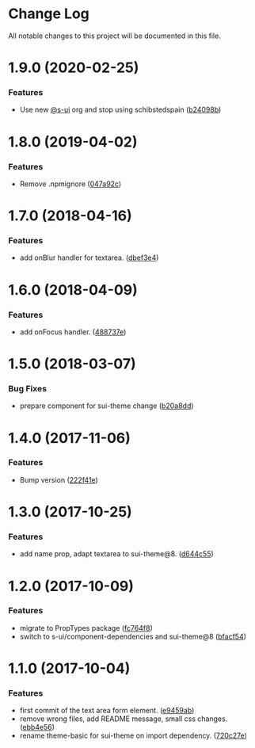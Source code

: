 # Change Log

All notable changes to this project will be documented in this file.

# 1.9.0 (2020-02-25)


### Features

* Use new [@s-ui](https://github.com/s-ui) org and stop using schibstedspain ([b24098b](https://github.com/SUI-Components/schibsted-spain-components/commit/b24098bf6a616a75f3ab187b58c865afe247601b))



# 1.8.0 (2019-04-02)


### Features

* Remove .npmignore ([047a92c](https://github.com/SUI-Components/schibsted-spain-components/commit/047a92cc476b0e4b49be1f914816765cf655ece3))



# 1.7.0 (2018-04-16)


### Features

* add onBlur handler for textarea. ([dbef3e4](https://github.com/SUI-Components/schibsted-spain-components/commit/dbef3e4fcab62d47d2bca8cdd2d2877656ddd514))



# 1.6.0 (2018-04-09)


### Features

* add onFocus handler. ([488737e](https://github.com/SUI-Components/schibsted-spain-components/commit/488737e9f45098935efc2d77d7a9b8a4db6267be))



# 1.5.0 (2018-03-07)


### Bug Fixes

* prepare component for sui-theme change ([b20a8dd](https://github.com/SUI-Components/schibsted-spain-components/commit/b20a8dd72c4dee062a4c599e6dc6d8c1c935e818))



# 1.4.0 (2017-11-06)


### Features

* Bump version ([222f41e](https://github.com/SUI-Components/schibsted-spain-components/commit/222f41e4db1b7ecd1547186ce2bbfa454ec0e2a2))



# 1.3.0 (2017-10-25)


### Features

* add name prop, adapt textarea to sui-theme@8. ([d644c55](https://github.com/SUI-Components/schibsted-spain-components/commit/d644c55ac1502e2cdf8ab829f4bd6623ef6b4a77))



# 1.2.0 (2017-10-09)


### Features

* migrate to PropTypes package ([fc764f8](https://github.com/SUI-Components/schibsted-spain-components/commit/fc764f87e83727158e5188f54e90a6a956abf24d))
* switch to s-ui/component-dependencies and sui-theme@8 ([bfacf54](https://github.com/SUI-Components/schibsted-spain-components/commit/bfacf54113cc63758e883bb960f4d509b0d45860))



# 1.1.0 (2017-10-04)


### Features

* first commit of the text area form element. ([e9459ab](https://github.com/SUI-Components/schibsted-spain-components/commit/e9459ab926e502d424322148986cf610c329f0f8))
* remove wrong files, add README message, small css changes. ([ebb4e56](https://github.com/SUI-Components/schibsted-spain-components/commit/ebb4e5659f8fb04dfc0b8527d09269fe9bb465bd))
* rename theme-basic for sui-theme on import dependency. ([720c27e](https://github.com/SUI-Components/schibsted-spain-components/commit/720c27e0eccb5855b18febf22cf9e96a7708627b))



